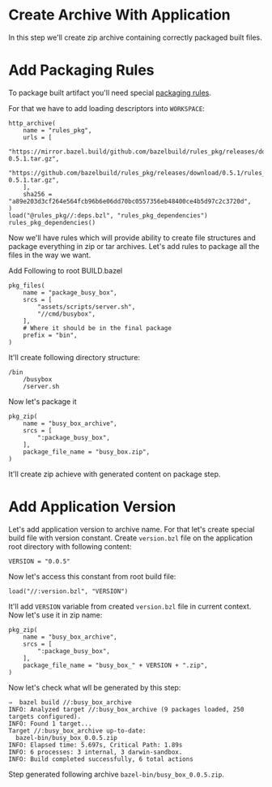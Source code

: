# Create Archive With Application

In this step we'll create zip archive containing correctly packaged built files.

# Add Packaging Rules

To package built artifact you'll need special [packaging rules](https://github.com/bazelbuild/rules_pkg).

For that we have to add loading descriptors into `WORKSPACE`:

```
http_archive(
    name = "rules_pkg",
    urls = [
        "https://mirror.bazel.build/github.com/bazelbuild/rules_pkg/releases/download/0.5.1/rules_pkg-0.5.1.tar.gz",
        "https://github.com/bazelbuild/rules_pkg/releases/download/0.5.1/rules_pkg-0.5.1.tar.gz",
    ],
    sha256 = "a89e203d3cf264e564fcb96b6e06dd70bc0557356eb48400ce4b5d97c2c3720d",
)
load("@rules_pkg//:deps.bzl", "rules_pkg_dependencies")
rules_pkg_dependencies()

```

Now we'll have rules which will provide ability to create file structures and package everything in zip or tar archives.
Let's add rules to package all the files in the way we want.

Add Following to root BUILD.bazel

```
pkg_files(
    name = "package_busy_box",
    srcs = [
        "assets/scripts/server.sh",
        "//cmd/busybox",
    ],
    # Where it should be in the final package
    prefix = "bin",
)
```

It'll create following directory structure:

```
/bin
    /busybox
    /server.sh
```

Now let's package it

```
pkg_zip(
    name = "busy_box_archive",
    srcs = [
        ":package_busy_box",
    ],
    package_file_name = "busy_box.zip",
)
```

It'll create zip achieve with generated content on package step.

# Add Application Version

Let's add application version to archive name. For that let's create special build file with version constant.
Create `version.bzl` file on the application root directory with following content:

```
VERSION = "0.0.5"
```

Now let's access this constant from root build file:

```
load("//:version.bzl", "VERSION")
```

It'll add `VERSION` variable from created `version.bzl` file in current context. Now let's use it in zip name:

```
pkg_zip(
    name = "busy_box_archive",
    srcs = [
        ":package_busy_box",
    ],
    package_file_name = "busy_box_" + VERSION + ".zip",
)
```

Now let's check what wll be generated by this step:

```
⇒  bazel build //:busy_box_archive
INFO: Analyzed target //:busy_box_archive (9 packages loaded, 250 targets configured).
INFO: Found 1 target...
Target //:busy_box_archive up-to-date:
  bazel-bin/busy_box_0.0.5.zip
INFO: Elapsed time: 5.697s, Critical Path: 1.89s
INFO: 6 processes: 3 internal, 3 darwin-sandbox.
INFO: Build completed successfully, 6 total actions

```

Step generated following archive `bazel-bin/busy_box_0.0.5.zip`.
